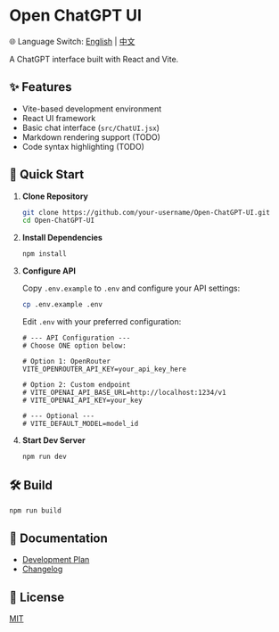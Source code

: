 # Open ChatGPT UI

🌐 Language Switch: [English](CHANGELOG.md) | [中文](CHANGELOG.zh-CN.md)

A ChatGPT interface built with React and Vite.

## ✨ Features

- Vite-based development environment
- React UI framework
- Basic chat interface (`src/ChatUI.jsx`)
- Markdown rendering support (TODO)
- Code syntax highlighting (TODO)

## 🚀 Quick Start

1. **Clone Repository**

    ```bash
    git clone https://github.com/your-username/Open-ChatGPT-UI.git
    cd Open-ChatGPT-UI
    ```

2. **Install Dependencies**

    ```bash
    npm install
    ```

3. **Configure API**

    Copy `.env.example` to `.env` and configure your API settings:

    ```bash
    cp .env.example .env
    ```

    Edit `.env` with your preferred configuration:

    ```dotenv
    # --- API Configuration ---
    # Choose ONE option below:

    # Option 1: OpenRouter
    VITE_OPENROUTER_API_KEY=your_api_key_here

    # Option 2: Custom endpoint
    # VITE_OPENAI_API_BASE_URL=http://localhost:1234/v1
    # VITE_OPENAI_API_KEY=your_key

    # --- Optional ---
    # VITE_DEFAULT_MODEL=model_id
    ```

4. **Start Dev Server**

    ```bash
    npm run dev
    ```

## 🛠️ Build

```bash
npm run build
```

## 📝 Documentation

- [Development Plan](readme/DEVELOPMENT_PLAN.md)
- [Changelog](CHANGELOG.md)

## 📄 License

[MIT](LICENSE)